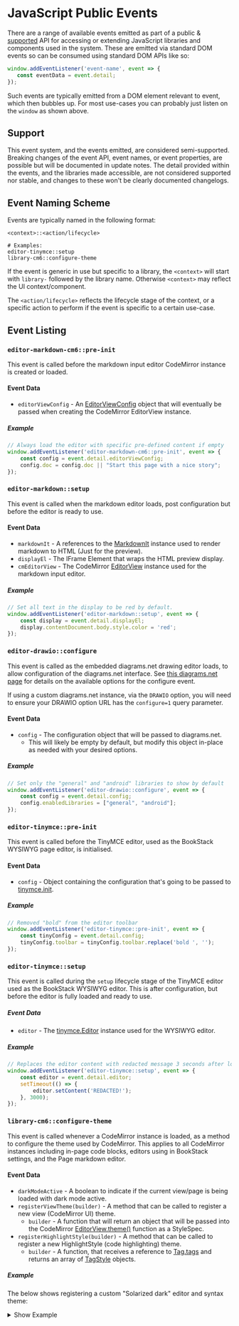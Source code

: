 # JavaScript Public Events

There are a range of available events emitted as part of a public & [supported](#support) API for accessing or extending JavaScript libraries and components used in the system.
These are emitted via standard DOM events so can be consumed using standard DOM APIs like so:

```javascript
window.addEventListener('event-name', event => {
   const eventData = event.detail; 
});
```

Such events are typically emitted from a DOM element relevant to event, which then bubbles up.
For most use-cases you can probably just listen on the `window` as shown above.

## Support

This event system, and the events emitted, are considered semi-supported.
Breaking changes of the event API, event names, or event properties, are possible but will be documented in update notes.
The detail provided within the events, and the libraries made accessible, are not considered supported nor stable, and changes to these won't be clearly documented changelogs.

## Event Naming Scheme

Events are typically named in the following format:

```text
<context>::<action/lifecycle>

# Examples:
editor-tinymce::setup
library-cm6::configure-theme
```

If the event is generic in use but specific to a library, the `<context>` will start with `library-` followed by the library name. Otherwise `<context>` may reflect the UI context/component.

The `<action/lifecycle>` reflects the lifecycle stage of the context, or a specific action to perform if the event is specific to a certain use-case.

## Event Listing

### `editor-markdown-cm6::pre-init`

This event is called before the markdown input editor CodeMirror instance is created or loaded.

#### Event Data

- `editorViewConfig` - An [EditorViewConfig](https://codemirror.net/docs/ref/#view.EditorViewConfig) object that will eventually be passed when creating the CodeMirror EditorView instance.

##### Example

```javascript
// Always load the editor with specific pre-defined content if empty
window.addEventListener('editor-markdown-cm6::pre-init', event => {
    const config = event.detail.editorViewConfig;
    config.doc = config.doc || "Start this page with a nice story";
});
```

### `editor-markdown::setup`

This event is called when the markdown editor loads, post configuration but before the editor is ready to use.

#### Event Data

- `markdownIt` - A references to the [MarkdownIt](https://markdown-it.github.io/markdown-it/#MarkdownIt) instance used to render markdown to HTML (Just for the preview).
- `displayEl` - The IFrame Element that wraps the HTML preview display.
- `cmEditorView` - The CodeMirror [EditorView](https://codemirror.net/docs/ref/#view.EditorView) instance used for the markdown input editor.

##### Example

```javascript
// Set all text in the display to be red by default.
window.addEventListener('editor-markdown::setup', event => {
    const display = event.detail.displayEl;
    display.contentDocument.body.style.color = 'red';
});
```

### `editor-drawio::configure`

This event is called as the embedded diagrams.net drawing editor loads, to allow configuration of the diagrams.net interface.
See [this diagrams.net page](https://www.diagrams.net/doc/faq/configure-diagram-editor) for details on the available options for the configure event.

If using a custom diagrams.net instance, via the `DRAWIO` option, you will need to ensure  your DRAWIO option URL has the `configure=1` query parameter.

#### Event Data

- `config` - The configuration object that will be passed to diagrams.net.
  - This will likely be empty by default, but modify this object in-place as needed with your desired options.

##### Example

```javascript
// Set only the "general" and "android" libraries to show by default
window.addEventListener('editor-drawio::configure', event => {
    const config = event.detail.config;
    config.enabledLibraries = ["general", "android"];
});
```

### `editor-tinymce::pre-init`

This event is called before the TinyMCE editor, used as the BookStack WYSIWYG page editor, is initialised.

#### Event Data

- `config` - Object containing the configuration that's going to be passed to [tinymce.init](https://www.tiny.cloud/docs/api/tinymce/root_tinymce/#init).

##### Example

```javascript
// Removed "bold" from the editor toolbar
window.addEventListener('editor-tinymce::pre-init', event => {
    const tinyConfig = event.detail.config;
    tinyConfig.toolbar = tinyConfig.toolbar.replace('bold ', '');
});
```

### `editor-tinymce::setup`

This event is called during the `setup` lifecycle stage of the TinyMCE editor used as the BookStack WYSIWYG editor. This is after configuration, but before the editor is fully loaded and ready to use. 

##### Event Data

- `editor` - The [tinymce.Editor](https://www.tiny.cloud/docs/api/tinymce/tinymce.editor/) instance used for the WYSIWYG editor.

##### Example

```javascript
// Replaces the editor content with redacted message 3 seconds after load.
window.addEventListener('editor-tinymce::setup', event => {
    const editor = event.detail.editor;
    setTimeout(() => {
        editor.setContent('REDACTED!');
    }, 3000);
});
```

### `library-cm6::configure-theme`

This event is called whenever a CodeMirror instance is loaded, as a method to configure the theme used by CodeMirror. This applies to all CodeMirror instances including in-page code blocks, editors using in BookStack settings, and the Page markdown editor.

#### Event Data

- `darkModeActive` - A boolean to indicate if the current view/page is being loaded with dark mode active.
- `registerViewTheme(builder)` - A method that can be called to register a new view (CodeMirror UI) theme.
  - `builder` - A function that will return  an object that will be passed into the CodeMirror [EditorView.theme()](https://codemirror.net/docs/ref/#view.EditorView^theme) function as a StyleSpec.
- `registerHighlightStyle(builder)` - A method that can be called to register a new HighlightStyle (code highlighting) theme.
  - `builder` - A function, that receives a reference to [Tag.tags](https://lezer.codemirror.net/docs/ref/#highlight.tags) and returns an array of [TagStyle](https://codemirror.net/docs/ref/#language.TagStyle) objects.

##### Example

The below shows registering a custom "Solarized dark" editor and syntax theme:

<details>
<summary>Show Example</summary>

```javascript
// Theme data taken from:
// https://github.com/craftzdog/cm6-themes/blob/main/packages/solarized-dark/src/index.ts
// (MIT License) - Copyright (C) 2022 by Takuya Matsuyama and others
const base00 = '#002b36',
    base01 = '#073642',
    base02 = '#586e75',
    base03 = '#657b83',
    base04 = '#839496',
    base05 = '#93a1a1',
    base06 = '#eee8d5',
    base07 = '#fdf6e3',
    base_red = '#dc322f',
    base_orange = '#cb4b16',
    base_yellow = '#b58900',
    base_green = '#859900',
    base_cyan = '#2aa198',
    base_blue = '#268bd2',
    base_violet = '#6c71c4',
    base_magenta = '#d33682'

const invalid = '#d30102',
    stone = base04,
    darkBackground = '#00252f',
    highlightBackground = '#173541',
    background = base00,
    tooltipBackground = base01,
    selection = '#173541',
    cursor = base04

function viewThemeBuilder() {
    return {
      '&':{color:base05,backgroundColor:background},
      '.cm-content':{caretColor:cursor},
      '.cm-cursor, .cm-dropCursor':{borderLeftColor:cursor},
      '&.cm-focused .cm-selectionBackground, .cm-selectionBackground, .cm-content ::selection':{backgroundColor:selection},
      '.cm-panels':{backgroundColor:darkBackground,color:base03},
      '.cm-panels.cm-panels-top':{borderBottom:'2px solid black'},
      '.cm-panels.cm-panels-bottom':{borderTop:'2px solid black'},
      '.cm-searchMatch':{backgroundColor:'#72a1ff59',outline:'1px solid #457dff'},
      '.cm-searchMatch.cm-searchMatch-selected':{backgroundColor:'#6199ff2f'},
      '.cm-activeLine':{backgroundColor:highlightBackground},
      '.cm-selectionMatch':{backgroundColor:'#aafe661a'},
      '&.cm-focused .cm-matchingBracket, &.cm-focused .cm-nonmatchingBracket':{outline:`1px solid ${base06}`},
      '.cm-gutters':{backgroundColor:darkBackground,color:stone,border:'none'},
      '.cm-activeLineGutter':{backgroundColor:highlightBackground},
      '.cm-foldPlaceholder':{backgroundColor:'transparent',border:'none',color:'#ddd'},
      '.cm-tooltip':{border:'none',backgroundColor:tooltipBackground},
      '.cm-tooltip .cm-tooltip-arrow:before':{borderTopColor:'transparent',borderBottomColor:'transparent'},
      '.cm-tooltip .cm-tooltip-arrow:after':{borderTopColor:tooltipBackground,borderBottomColor:tooltipBackground},
      '.cm-tooltip-autocomplete':{
        '& > ul > li[aria-selected]':{backgroundColor:highlightBackground,color:base03}
      }
    };
}

function highlightStyleBuilder(t) {
    return [{tag:t.keyword,color:base_green},
      {tag:[t.name,t.deleted,t.character,t.propertyName,t.macroName],color:base_cyan},
      {tag:[t.variableName],color:base05},
      {tag:[t.function(t.variableName)],color:base_blue},
      {tag:[t.labelName],color:base_magenta},
      {tag:[t.color,t.constant(t.name),t.standard(t.name)],color:base_yellow},
      {tag:[t.definition(t.name),t.separator],color:base_cyan},
      {tag:[t.brace],color:base_magenta},
      {tag:[t.annotation],color:invalid},
      {tag:[t.number,t.changed,t.annotation,t.modifier,t.self,t.namespace],color:base_magenta},
      {tag:[t.typeName,t.className],color:base_orange},
      {tag:[t.operator,t.operatorKeyword],color:base_violet},
      {tag:[t.tagName],color:base_blue},
      {tag:[t.squareBracket],color:base_red},
      {tag:[t.angleBracket],color:base02},
      {tag:[t.attributeName],color:base05},
      {tag:[t.regexp],color:invalid},
      {tag:[t.quote],color:base_green},
      {tag:[t.string],color:base_yellow},
      {tag:t.link,color:base_cyan,textDecoration:'underline',textUnderlinePosition:'under'},
      {tag:[t.url,t.escape,t.special(t.string)],color:base_yellow},
      {tag:[t.meta],color:base_red},
      {tag:[t.comment],color:base02,fontStyle:'italic'},
      {tag:t.strong,fontWeight:'bold',color:base06},
      {tag:t.emphasis,fontStyle:'italic',color:base_green},
      {tag:t.strikethrough,textDecoration:'line-through'},
      {tag:t.heading,fontWeight:'bold',color:base_yellow},
      {tag:t.heading1,fontWeight:'bold',color:base07},
      {tag:[t.heading2,t.heading3,t.heading4],fontWeight:'bold',color:base06},
      {tag:[t.heading5,t.heading6],color:base06},
      {tag:[t.atom,t.bool,t.special(t.variableName)],color:base_magenta},
      {tag:[t.processingInstruction,t.inserted,t.contentSeparator],color:base_red},
      {tag:[t.contentSeparator],color:base_yellow},
      {tag:t.invalid,color:base02,borderBottom:`1px dotted ${base_red}`}];
}

window.addEventListener('library-cm6::configure-theme', event => {
    const detail = event.detail;
    detail.registerViewTheme(viewThemeBuilder);
    detail.registerHighlightStyle(highlightStyleBuilder);
});
```
</details>
